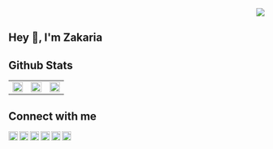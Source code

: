 

<div align="right">

[![](https://visitcount.itsvg.in/api?id=zelhajou&icon=0&color=12)](https://visitcount.itsvg.in)

</div>


## Hey 👋, I'm Zakaria  

<!-- [![SVG Banners](https://svg-banners.vercel.app/api?type=typeWriter&text1=Hey%20👋,%20I\'m%20Zakaria&width=1000&height=120)](https://github.com/Akshay090/svg-banners) -->


## Github Stats

<table border="0px" align="center">
<tr>
<td valign="top" width="33%">
<img src="https://github-readme-stats.vercel.app/api?username=zelhajou&show_icons=true&count_private=true&hide_border=true" align="center" style="width: 100%" />
</td>
<td valign="top" width="33%">
<img src="https://github-readme-streak-stats.herokuapp.com/?user=zelhajou&theme=default&hide_border=true" align="center" style="width: 100%" />
</td>
<td valign="top" width="33%">
<img src="https://github-readme-stats.vercel.app/api/top-langs/?username=zelhajou&layout=compact&hide_border=true" align="center" style="width: 100%" />
</td>
</tr>
</table>



## Connect with me

<div align="right">
 
<a  href="mailto:zelhajou@gmail.com">
  <img align="left" alt="Gmail" width="18px" src="https://cdn.simpleicons.org/gmail/000/fff" />
</a>
    
<a href="https://www.linkedin.com/in/zelhajou/">
  <img align="left" alt="Linkedin" width="18px" src="https://cdn.simpleicons.org/linkedin/000/fff" />
</a>
    
<a href="https://twitter.com/aaaikrz">
  <img align="left" alt="Twitter" width="18px" src="https://cdn.simpleicons.org/x/000/fff" />
</a>

<a href="https://discord.com/users/aaaikrz">
  <img align="left" alt="Discord" width="18px" src="https://cdn.simpleicons.org/discord/000/fff" />
</a>

<a href="https://t.me/aaaikrz">
  <img align="left" alt="Telegram" width="18px" src="https://cdn.simpleicons.org/telegram/000/fff" />
</a>

<a href="https://medium.com/@aaaikrz">
  <img align="left" alt="Medium" width="18px" src="https://cdn.simpleicons.org/medium/000/fff" />
</a>

</div>
</div>
